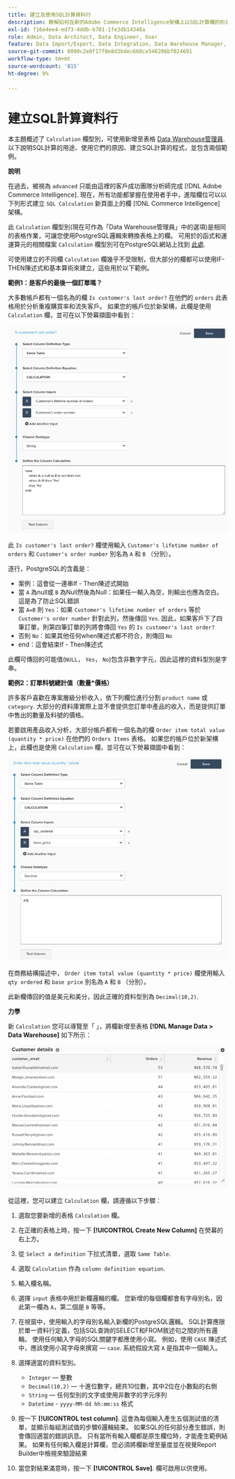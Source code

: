```yaml
---
title: 建立及使用SQL計算資料行
description: 瞭解如何在新的Adobe Commerce Intelligence架構上以SQL計算欄的形式建立進階欄。
exl-id: f16e4ee4-ed73-4ddb-b701-1fe3db14346a
role: Admin, Data Architect, Data Engineer, User
feature: Data Import/Export, Data Integration, Data Warehouse Manager, SQL Report Builder, Commerce Tables
source-git-commit: 8090c2e0f17f0e8d3bdec668ce546206bf024691
workflow-type: tm+mt
source-wordcount: '815'
ht-degree: 0%

---
```


# 建立SQL計算資料行

本主題概述了 `Calculation` 欄型別，可使用新增至表格 [Data Warehouse管理員](../data-warehouse-mgr/tour-dwm.md). 以下說明SQL計算的用途、使用它們的原因、建立SQL計算的程式，並包含兩個範例。

**說明**

在過去，被視為 `advanced` 只能由這裡的客戶成功團隊分析師完成 [!DNL Adobe Commerce Intelligence]. 現在，所有功能都掌握在使用者手中，進階欄位可以以下列形式建立 `SQL Calculation` 新頁面上的欄 [!DNL Commerce Intelligence] 架構。

此 `Calculation` 欄型別(現在可作為「Data Warehouse管理員」中的選項)是相同的表格作業，可讓您使用PostgreSQL邏輯來轉換表格上的欄。 可用於的函式和運運算元的相關檔案 `Calculation` 欄型別可在PostgreSQL網站上找到 [此處](https://www.postgresql.org/docs/9.6/functions.html).

可使用建立的不同欄 `Calculation` 欄幾乎不受限制，但大部分的欄都可以使用IF-THEN陳述式和基本算術來建立，這些用於以下範例。

**範例1：是客戶的最後一個訂單嗎？**

大多數帳戶都有一個名為的欄 `Is customer's last order?` 在他們的 `orders` 此表格用於分析重複購買率和流失客戶。 如果您的帳戶位於新架構，此欄是使用 `Calculation` 欄，並可在以下熒幕擷圖中看到：

![](../../assets/Is_customer_s_last_order.png)

此 `Is customer's last order?` 欄使用輸入 `Customer's lifetime number of orders` 和 `Customer's order number` 別名為 `A` 和 `B` （分別）。

逐行，PostgreSQL的含義是：

* 案例：這會從一連串If - Then陳述式開始
* 當 `A` 為null或 `B` 為Null然後為Null：如果任一輸入為空，則輸出也應為空白。 這是為了防止SQL錯誤
* 當 `A=B` 則 `Yes`：如果 `Customer's lifetime number of orders` 等於 `Customer's order number` 針對此列，然後傳回 `Yes`. 因此，如果客戶下了四筆訂單，則第四筆訂單的列將會傳回 `Yes` 的 `Is customer's last order?`
* 否則 `No`：如果其他任何when陳述式都不符合，則傳回 `No`
* end：這會結束If - Then陳述式

此欄可傳回的可能值(`NULL`， `Yes`， `No`)包含非數字字元，因此這裡的資料型別是字串。

**範例2：訂單料號總計值（數量*價格）**

許多客戶喜歡在專案層級分析收入，依下列欄位進行分割 `product name` 或 `category`. 大部分的資料庫實際上並不會提供您訂單中產品的收入，而是提供訂單中售出的數量及料號的價格。

若要啟用產品收入分析，大部分帳戶都有一個名為的欄 `Order item total value (quantity * price)` 在他們的 `Orders Items` 表格。 如果您的帳戶位於新架構上，此欄也是使用 `Calculation` 欄，並可在以下熒幕擷圖中看到：

![](../../assets/Order_item_total_value.png)

在商務結構描述中， `Order item total value (quantity * price)` 欄使用輸入 `qty ordered` 和 `base price` 別名為 `A` 和 `B` （分別）。

此新欄傳回的值是美元和美分，因此正確的資料型別為 `Decimal(10,2)`.

**力學**

新 `Calculation` 您可以導覽至「 」，將欄新增至表格 **[!DNL Manage Data > Data Warehouse]** 如下所示：

![](../../assets/blobid2.png)

從這裡，您可以建立 `Calculation` 欄，請遵循以下步驟：

1. 選取您要新增的表格 `Calculation` 欄。
1. 在正確的表格上時，按一下 **[!UICONTROL Create New Column]** 在熒幕的右上方。
1. 從 `Select a definition` 下拉式清單，選取 `Same Table`.
1. 選取 `Calculation` 作為 `column definition equation`.
1. 輸入欄名稱。
1. 選擇 `input` 表格中用於新欄邏輯的欄。 您新增的每個欄都會有字母別名，因此第一欄為 `A`，第二個是 `B` 等等。
1. 在視窗中，使用輸入的字母別名輸入新欄的PostgreSQL邏輯。 SQL計算應限於單一資料行定義，包括SQL查詢的SELECT和FROM敘述句之間的所有邏輯。 使用任何輸入字母的SQL關鍵字都應使用小寫。 例如，使用 `CASE` 陳述式中，應該使用小寫字母來撰寫 —  `case`. 系統假設大寫 `A` 是指其中一個輸入。
1. 選擇適當的資料型別。
   * `Integer`  — 整數
   * `Decimal(10,2)`  — 十進位數字，總共10位數，其中2位在小數點的右側
   * `String`  — 任何型別的文字或使用非數字的字元序列
   * `Datetime` - `yyyy-MM-dd hh:mm:ss` 格式

1. 按一下 **[!UICONTROL test column]**. 這會為每個輸入產生五個測試值的清單，並顯示每組測試值的步驟6邏輯結果。 如果SQL的任何部分產生錯誤，則會傳回適當的錯誤訊息。 只有當所有輸入欄都是原生欄位時，才能產生範例結果。 如果有任何輸入欄是計算欄，您必須將欄新增至量度並在視覺Report Builder中檢視來驗證結果

1. 當您對結果滿意時，按一下 **[!UICONTROL Save]**. 欄可啟用以供使用。

